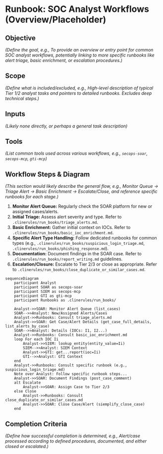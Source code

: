 # Runbook: SOC Analyst Workflows (Overview/Placeholder)

## Objective

*(Define the goal, e.g., To provide an overview or entry point for common SOC analyst workflows, potentially linking to more specific runbooks like alert triage, basic enrichment, or escalation procedures.)*

## Scope

*(Define what is included/excluded, e.g., High-level description of typical Tier 1/2 analyst tasks and pointers to detailed runbooks. Excludes deep technical steps.)*

## Inputs

*(Likely none directly, or perhaps a general task description)*

## Tools

*(List common tools used across various workflows, e.g., `secops-soar`, `secops-mcp`, `gti-mcp`)*

## Workflow Steps & Diagram

*(This section would likely describe the general flow, e.g., Monitor Queue -> Triage Alert -> Basic Enrichment -> Escalate/Close, and reference specific runbooks for each stage.)*

1.  **Monitor Alert Queue:** Regularly check the SOAR platform for new or assigned cases/alerts.
2.  **Initial Triage:** Assess alert severity and type. Refer to `.clinerules/run_books/triage_alerts.md`.
3.  **Basic Enrichment:** Gather initial context on IOCs. Refer to `.clinerules/run_books/basic_ioc_enrichment.md`.
4.  **Specific Alert Type Handling:** Follow dedicated runbooks for common types (e.g., `.clinerules/run_books/suspicious_login_triage.md`, `.clinerules/run_books/phishing_response.md`).
5.  **Documentation:** Document findings in the SOAR case. Refer to `.clinerules/run_books/report_writing.md` guidelines.
6.  **Escalation/Closure:** Escalate to Tier 2/3 or close as appropriate. Refer to `.clinerules/run_books/close_duplicate_or_similar_cases.md`.

```{mermaid}
sequenceDiagram
    participant Analyst
    participant SOAR as secops-soar
    participant SIEM as secops-mcp
    participant GTI as gti-mcp
    participant Runbooks as .clinerules/run_books/

    Analyst->>SOAR: Monitor Alert Queue (list_cases)
    SOAR-->>Analyst: New/Assigned Alerts/Cases
    Analyst->>Runbooks: Consult triage_alerts.md
    Analyst->>SOAR: Get Case/Alert Details (get_case_full_details, list_alerts_by_case)
    SOAR-->>Analyst: Details (IOCs: I1, I2...)
    Analyst->>Runbooks: Consult basic_ioc_enrichment.md
    loop For each IOC Ii
        Analyst->>SIEM: lookup_entity(entity_value=Ii)
        SIEM-->>Analyst: SIEM Context
        Analyst->>GTI: get...report(ioc=Ii)
        GTI-->>Analyst: GTI Context
    end
    Analyst->>Runbooks: Consult specific runbook (e.g., suspicious_login_triage.md)
    Note over Analyst: Follow specific runbook steps...
    Analyst->>SOAR: Document Findings (post_case_comment)
    alt Escalate
        Analyst->>SOAR: Assign Case to Tier 2/3
    else Close
        Analyst->>Runbooks: Consult close_duplicate_or_similar_cases.md
        Analyst->>SOAR: Close Case/Alert (siemplify_close_case)
    end

```

## Completion Criteria

*(Define how successful completion is determined, e.g., Alert/case processed according to defined procedures, documented, and either closed or escalated.)*
